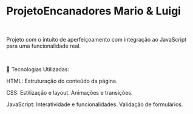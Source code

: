 <h1>ProjetoEncanadores Mario & Luigi</h1>
<br>
<p>Projeto com o intuito de aperfeiçoamento com integração ao JavaScript para uma funcionalidade real.</p>
<br>
<p>
  🔧 Tecnologias Utilizadas:

HTML: Estruturação do conteúdo da página.

CSS: Estilização e layout.
Animações e transições.

JavaScript​: Interatividade e funcionalidades.
Validação de formulários.
</p>
